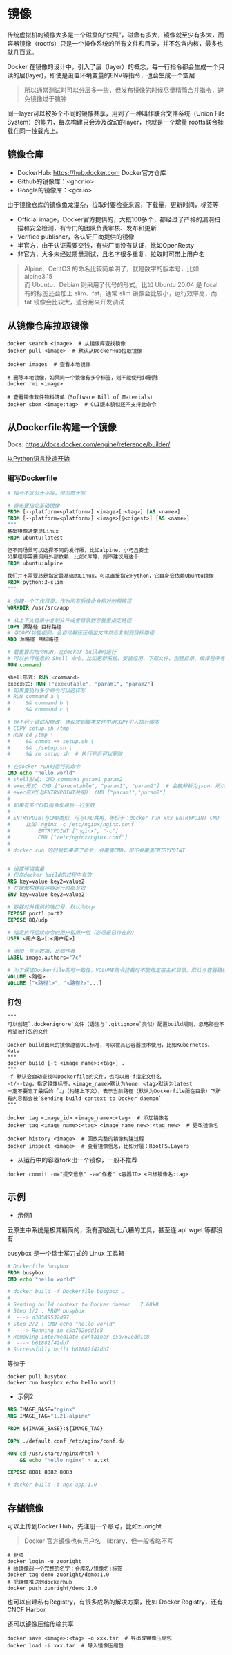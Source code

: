 # 镜像

传统虚拟机的镜像大多是一个磁盘的“快照”，磁盘有多大，镜像就至少有多大，而容器镜像（rootfs）只是一个操作系统的所有文件和目录，并不包含内核，最多也就几百兆。

Docker 在镜像的设计中，引入了层（layer）的概念，每一行指令都会生成一个只读的层(layer)，即使是设置环境变量的ENV等指令，也会生成一个空层

> 所以通常测试时可以分层多一些，但发布镜像的时候尽量精简合并指令，避免镜像过于臃肿

同一layer可以被多个不同的镜像共享，用到了一种叫作联合文件系统（Union File System）的能力，每次构建只会涉及改动的layer，也就是一个增量 rootfs联合挂载在同一挂载点上。

## 镜像仓库

- DockerHub: <https://hub.docker.com> Docker官方仓库
- Github的镜像库：<ghcr.io>
- Google的镜像库：<gcr.io>

由于镜像仓库的镜像鱼龙混杂，拉取时要检查来源，下载量，更新时间，标签等

- Official image，Docker官方提供的，大概100多个，都经过了严格的漏洞扫描和安全检测，有专门的团队负责审核、发布和更新
- Verified publisher，各认证厂商提供的镜像
- 半官方，由于认证需要交钱，有些厂商没有认证，比如OpenResty
- 非官方，大多未经过质量测试，且名字很多重复，拉取时可带上用户名

> Alpine、CentOS 的命名比较简单明了，就是数字的版本号，比如 alpine3.15  
> 而 Ubuntu、Debian 则采用了代号的形式。比如 Ubuntu 20.04 是 focal  
> 有的标签还会加上 slim、fat，通常 slim 镜像会比较小，运行效率高，而 fat 镜像会比较大，适合用来开发调试

## 从镜像仓库拉取镜像

```shell
docker search <image>  # 从镜像库查找镜像
docker pull <image>  # 默认从DockerHub拉取镜像

docker images  # 查看本地镜像

# 删除本地镜像，如果同一个镜像有多个标签，则不能使用id删除
docker rmi <image>

# 查看镜像软件物料清单（Software Bill of Materials）
docker sbom <image:tag>  # CLI版本貌似还不支持此命令
```

## 从Dockerfile构建一个镜像

Docs: <https://docs.docker.com/engine/reference/builder/>

[以Python语言快速开始](https://docs.docker.com/language/python/)

### 编写Dockerfile

```dockerfile
# 指令不区分大小写，但习惯大写

# 首先要指定基础镜像
FROM [--platform=<platform>] <image>[:<tag>] [AS <name>]
FROM [--platform=<platform>] <image>[@<digest>] [AS <name>]
"""
基础镜像通常是Linux
FROM ubuntu:latest

但不同场景可以选择不同的发行版，比如alpine，小巧且安全
如果程序需要调用外部依赖，比如C库等，则不建议用这个
FROM ubuntu:alpine
    
我们并不需要总是指定最基础的Linux，可以直接指定Python，它自身会依赖Ubuntu镜像
FROM python:3-slim
"""

# 创建一个工作目录，作为所有后续命令相对的根路径
WORKDIR /usr/src/app

# 从上下文目录中复制文件或者目录到容器里指定路径
COPY 源路径 目标路径
# 与COPY功能相同，会自动解压压缩包文件然后复制到目标路径
ADD 源路径 目标路径

# 最重要的指令RUN，在docker build时运行
# 可以执行任意的 Shell 命令，比如更新系统、安装应用、下载文件、创建目录、编译程序等等
RUN command

shell形式: RUN <command>
exec形式: RUN ["executable", "param1", "param2"]
# 如果要执行多个命令可以这样写
# RUN command a \
#     && command b \
#     && command c \

# 但不利于调试和修改，建议放到脚本文件中用COPY引入执行脚本
# COPY setup.sh /tmp
# RUN cd /tmp \
#     && chmod +x setup.sh \
#     && ./setup.sh \
#     && rm setup.sh  # 执行完后可以删除

# 在docker run时运行的命令
CMD echo "hello world"
# shell形式: CMD command param1 param2
# exec形式: CMD ["executable", "param1", "param2"]  # 会被解析为json，所以必须用双引号
# exec形式(与ENTRYPOINT共用): CMD ["param1","param2"]
# 
# 如果有多个CMD指令仅最后一行生效
#
# ENTRYPOINT与CMD类似，可与CMD共用，等价于：docker run xxx ENTRYPOINT CMD
#     比如：nginx -c /etc/nginx/nginx.conf
#         ENTRYPOINT ["nginx", "-c"]
#         CMD ["/etc/nginx/nginx.conf"]
# 
# docker run 的时候如果带了命令，会覆盖CMD，但不会覆盖ENTRYPOINT


# 设置环境变量
# 仅在docker build的过程中有效
ARG key=value key2=value2
# 在镜像构建和容器运行时都有效
ENV key=value key2=value2

# 容器对外提供的端口号，默认为tcp
EXPOSE port1 port2
EXPOSE 80/udp

# 指定执行后续命令的用户和用户组（必须是已存在的）
USER <用户名>[:<用户组>]

# 添加一些元数据，比如作者
LABEL image.authors="7c"

# 为了保证Dockerfile的可一致性，VOLUME指令挂载时不能指定宿主机目录，默认与容器路径一致
VOLUME <路径>
VOLUME ["<路径1>", "<路径2>"...]
```

### 打包

```shell
"""
可以创建`.dockerignore`文件（语法与`.gitignore`类似）配置build规则，忽略那些不希望被打包的文件

Docker build出来的镜像遵循OCI标准，可以被其它容器技术使用，比如Kubernetes、Kata
"""
docker build [-t <image_name>:<tag>] .
"""
-f 默认会自动查找叫Dockerfile的文件，也可以用-f指定文件名
-t/--tag，指定镜像标签，<image_name>默认为None，<tag>默认为latest
一定不要忘了最后的「.」（构建上下文），表示当前路径（默认为Dockerfile所在目录）下所有内容都会被`Sending build context to Docker daemon`
"""

docker tag <image_id> <image_name>:<tag>  # 添加镜像名
docker tag <image_name>:<tag> <image_name_new>:<tag_new>  # 更改镜像名

docker history <image>  # 回放完整的镜像构建过程
docker inspect <image>  # 查看镜像信息，比如分层：RootFS.Layers
```

- 从运行中的容器fork出一个镜像，一般不推荐

```shell
docker commit -m="提交信息" -a="作者" <容器ID> <目标镜像名:tag>
```

## 示例

- 示例1

云原生中系统是极其精简的，没有那些乱七八糟的工具，甚至连 apt wget 等都没有

busybox 是一个瑞士军刀式的 Linux 工具箱

```dockerfile
# Dockerfile.busybox
FROM busybox
CMD echo "hello world"

# docker build -f Dockerfile.busybox .
# 
# Sending build context to Docker daemon   7.68kB
# Step 1/2 : FROM busybox
#  ---> d38589532d97
# Step 2/2 : CMD echo "hello world"
#  ---> Running in c5a762edd1c8
# Removing intermediate container c5a762edd1c8
#  ---> b61882f42db7
# Successfully built b61882f42db7
```

等价于

```shell
docker pull busybox      
docker run busybox echo hello world
```

- 示例2

```dockerfile
ARG IMAGE_BASE="nginx"
ARG IMAGE_TAG="1.21-alpine"

FROM ${IMAGE_BASE}:${IMAGE_TAG}

COPY ./default.conf /etc/nginx/conf.d/

RUN cd /usr/share/nginx/html \
    && echo "hello nginx" > a.txt

EXPOSE 8081 8082 8083

# docker build -t ngx-app:1.0 .
```

## 存储镜像

可以上传到Docker Hub，先注册一个账号，比如zuoright

> Docker 官方镜像也有用户名：library，但一般省略不写

```shell
# 登陆
docker login -u zuoright
# 给镜像起一个完整的名字：仓库名/镜像名:标签
docker tag demo zuoright/demo:1.0
# 把镜像推送到dockerhub
docker push zuoright/demo:1.0
```

也可以自建私有Registry，有很多成熟的解决方案，比如 Docker Registry，还有 CNCF Harbor

还可以镜像压缩传输共享

```shell
docker save <image>:<tag> -o xxx.tar  # 导出成镜像压缩包
docker load -i xxx.tar  # 导入镜像压缩包
```

